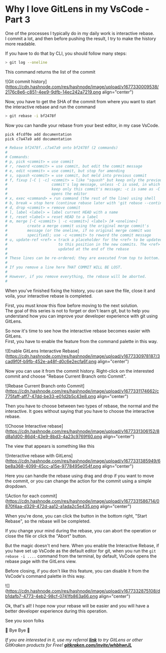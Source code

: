 # Why I love GitLens in my VsCode - Part 3

One of the processes I typically do in my daily work is interactive rebase.  
I commit a lot, and then before pushing the result, I try to make the history more readable.

If you have to do that by CLI, you should follow many steps:

```bash
> git log --oneline
```

This command returns the list of the commit

![Git commit history](https://cdn.hashnode.com/res/hashnode/image/upload/v1677330009538/2176c8e6-c851-4ee9-9dfb-14ec242a7219.png align="center")

Now, you have to get the SHA of the commit from where you want to start the interactive rebase and run the command

```bash
> git rebase -i bf2478f
```

Now you can handle your rebase from your best editor, in my case VsCode.

```bash
pick 4fcdf0e add documentation
pick c7a47a9 add documentation

# Rebase bf2478f..c7a47a9 onto bf2478f (2 commands)
#
# Commands:
# p, pick <commit> = use commit
# r, reword <commit> = use commit, but edit the commit message
# e, edit <commit> = use commit, but stop for amending
# s, squash <commit> = use commit, but meld into previous commit
# f, fixup [-C | -c] <commit> = like "squash" but keep only the previous
#                    commit's log message, unless -C is used, in which case
#                    keep only this commit's message; -c is same as -C but
#                    opens the editor
# x, exec <command> = run command (the rest of the line) using shell
# b, break = stop here (continue rebase later with 'git rebase --continue')
# d, drop <commit> = remove commit
# l, label <label> = label current HEAD with a name
# t, reset <label> = reset HEAD to a label
# m, merge [-C <commit> | -c <commit>] <label> [# <oneline>]
#         create a merge commit using the original merge commit's
#         message (or the oneline, if no original merge commit was
#         specified); use -c <commit> to reword the commit message
# u, update-ref <ref> = track a placeholder for the <ref> to be updated
#                       to this position in the new commits. The <ref> is
#                       updated at the end of the rebase
#
# These lines can be re-ordered; they are executed from top to bottom.
#
# If you remove a line here THAT COMMIT WILL BE LOST.
#
# However, if you remove everything, the rebase will be aborted.
#
```

When you've finished fixing the history, you can save the file, close it and voila, your interactive rebase is completed.

First, you must know this flow before moving to the next solution.  
The goal of this series is not to forget or don't learn git, but to help you understand how you can improve your developer experience with git using GitLens.

So now it's time to see how the interactive rebase becomes easier with GitLens.  
First, you have to enable the feature from the command palette in this way.

![Enable GitLens Interactive Rebase](https://cdn.hashnode.com/res/hashnode/image/upload/v1677330978187/3cad9f0f-b9fb-452e-a48f-d0c6e2ecfa6f.png align="center")

Now you can use it from the commit history. Right-click on the interested commit and choose "Rebase Current Branch onto Commit".

![Rebase Current Branch onto Commit](https://cdn.hashnode.com/res/hashnode/image/upload/v1677331174662/c775faff-aff7-47dd-be33-e01d2b5c43e8.png align="center")

Then you have to choose between two types of rebase, the normal and the interactive. It goes without saying that you have to choose the interactive rebase.

![Choose Interactive rebase](https://cdn.hashnode.com/res/hashnode/image/upload/v1677331306152/8d8a1d00-86d4-43e9-8bd3-4a23c9769f60.png align="center")

The view that appears is something like this

![Interactive rebase with GitLens](https://cdn.hashnode.com/res/hashnode/image/upload/v1677331385949/6be8a368-4099-45cc-a15e-9778495e054f.png align="center")

Here you can handle the rebase using drag and drop if you want to move the commit, or you can change the action for the commit using a simple dropdown.

![Action for each commit](https://cdn.hashnode.com/res/hashnode/image/upload/v1677331586714/0870f4aa-d329-472d-aa12-a1ada2c5e435.png align="center")

When you're done, you can click the button in the bottom right, "Start Rebase", so the rebase will be completed.

If you change your mind during the rebase, you can abort the operation or close the file or click the "Abort" button.

But the magic doesn't end here. When you enable the Interactive Rebase, if you have set up VsCode as the default editor for git, when you run the `git rebase -i ....` command from the terminal, by default, VsCode opens the rebase page with the GitLens view.

Before closing, if you don't like this feature, you can disable it from the VsCode's command palette in this way.

![](https://cdn.hashnode.com/res/hashnode/image/upload/v1677332875108/db1dafb7-4773-4eb2-98cf-0741fb863a66.png align="center")

Ok, that's all! I hope now your rebase will be easier and you will have a better developer experience during this operation.

See you soon folks

👋 Bye Bye 👋

*If you are interested in it, use my referral* [***link***](https://www.gitkraken.com/invite/whbhwrJL) *to try GitLens or other GitKraken products for Free!* [***gitkraken.com/invite/whbhwrJL***](http://gitkraken.com/invite/whbhwrJL)